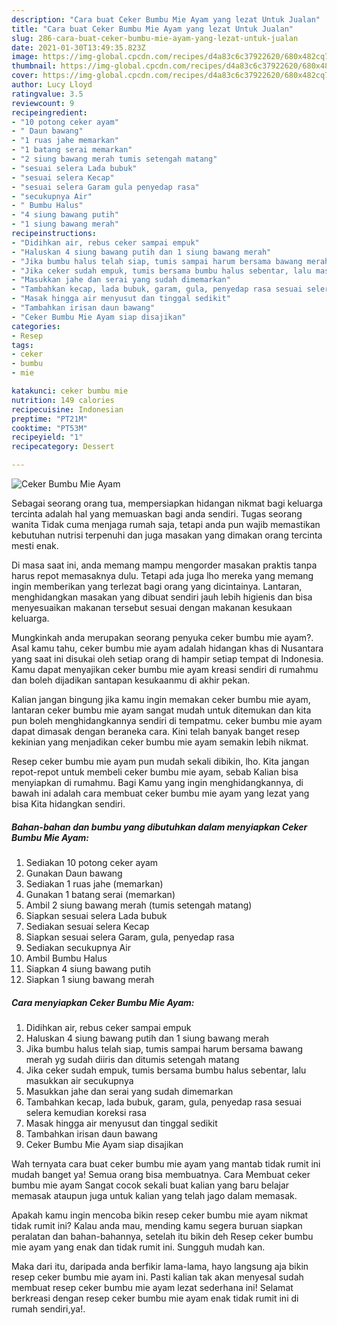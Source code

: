 ```yaml
---
description: "Cara buat Ceker Bumbu Mie Ayam yang lezat Untuk Jualan"
title: "Cara buat Ceker Bumbu Mie Ayam yang lezat Untuk Jualan"
slug: 286-cara-buat-ceker-bumbu-mie-ayam-yang-lezat-untuk-jualan
date: 2021-01-30T13:49:35.823Z
image: https://img-global.cpcdn.com/recipes/d4a83c6c37922620/680x482cq70/ceker-bumbu-mie-ayam-foto-resep-utama.jpg
thumbnail: https://img-global.cpcdn.com/recipes/d4a83c6c37922620/680x482cq70/ceker-bumbu-mie-ayam-foto-resep-utama.jpg
cover: https://img-global.cpcdn.com/recipes/d4a83c6c37922620/680x482cq70/ceker-bumbu-mie-ayam-foto-resep-utama.jpg
author: Lucy Lloyd
ratingvalue: 3.5
reviewcount: 9
recipeingredient:
- "10 potong ceker ayam"
- " Daun bawang"
- "1 ruas jahe memarkan"
- "1 batang serai memarkan"
- "2 siung bawang merah tumis setengah matang"
- "sesuai selera Lada bubuk"
- "sesuai selera Kecap"
- "sesuai selera Garam gula penyedap rasa"
- "secukupnya Air"
- " Bumbu Halus"
- "4 siung bawang putih"
- "1 siung bawang merah"
recipeinstructions:
- "Didihkan air, rebus ceker sampai empuk"
- "Haluskan 4 siung bawang putih dan 1 siung bawang merah"
- "Jika bumbu halus telah siap, tumis sampai harum bersama bawang merah yg sudah diiris dan ditumis setengah matang"
- "Jika ceker sudah empuk, tumis bersama bumbu halus sebentar, lalu masukkan air secukupnya"
- "Masukkan jahe dan serai yang sudah dimemarkan"
- "Tambahkan kecap, lada bubuk, garam, gula, penyedap rasa sesuai selera kemudian koreksi rasa"
- "Masak hingga air menyusut dan tinggal sedikit"
- "Tambahkan irisan daun bawang"
- "Ceker Bumbu Mie Ayam siap disajikan"
categories:
- Resep
tags:
- ceker
- bumbu
- mie

katakunci: ceker bumbu mie 
nutrition: 149 calories
recipecuisine: Indonesian
preptime: "PT21M"
cooktime: "PT53M"
recipeyield: "1"
recipecategory: Dessert

---
```



![Ceker Bumbu Mie Ayam](https://img-global.cpcdn.com/recipes/d4a83c6c37922620/680x482cq70/ceker-bumbu-mie-ayam-foto-resep-utama.jpg)

Sebagai seorang orang tua, mempersiapkan hidangan nikmat bagi keluarga tercinta adalah hal yang memuaskan bagi anda sendiri. Tugas seorang  wanita Tidak cuma menjaga rumah saja, tetapi anda pun wajib memastikan kebutuhan nutrisi terpenuhi dan juga masakan yang dimakan orang tercinta mesti enak.

Di masa  saat ini, anda memang mampu mengorder masakan praktis tanpa harus repot memasaknya dulu. Tetapi ada juga lho mereka yang memang ingin memberikan yang terlezat bagi orang yang dicintainya. Lantaran, menghidangkan masakan yang dibuat sendiri jauh lebih higienis dan bisa menyesuaikan makanan tersebut sesuai dengan makanan kesukaan keluarga. 



Mungkinkah anda merupakan seorang penyuka ceker bumbu mie ayam?. Asal kamu tahu, ceker bumbu mie ayam adalah hidangan khas di Nusantara yang saat ini disukai oleh setiap orang di hampir setiap tempat di Indonesia. Kamu dapat menyajikan ceker bumbu mie ayam kreasi sendiri di rumahmu dan boleh dijadikan santapan kesukaanmu di akhir pekan.

Kalian jangan bingung jika kamu ingin memakan ceker bumbu mie ayam, lantaran ceker bumbu mie ayam sangat mudah untuk ditemukan dan kita pun boleh menghidangkannya sendiri di tempatmu. ceker bumbu mie ayam dapat dimasak dengan beraneka cara. Kini telah banyak banget resep kekinian yang menjadikan ceker bumbu mie ayam semakin lebih nikmat.

Resep ceker bumbu mie ayam pun mudah sekali dibikin, lho. Kita jangan repot-repot untuk membeli ceker bumbu mie ayam, sebab Kalian bisa menyiapkan di rumahmu. Bagi Kamu yang ingin menghidangkannya, di bawah ini adalah cara membuat ceker bumbu mie ayam yang lezat yang bisa Kita hidangkan sendiri.

<!--inarticleads1-->

##### Bahan-bahan dan bumbu yang dibutuhkan dalam menyiapkan Ceker Bumbu Mie Ayam:

1. Sediakan 10 potong ceker ayam
1. Gunakan  Daun bawang
1. Sediakan 1 ruas jahe (memarkan)
1. Gunakan 1 batang serai (memarkan)
1. Ambil 2 siung bawang merah (tumis setengah matang)
1. Siapkan sesuai selera Lada bubuk
1. Sediakan sesuai selera Kecap
1. Siapkan sesuai selera Garam, gula, penyedap rasa
1. Sediakan secukupnya Air
1. Ambil  Bumbu Halus
1. Siapkan 4 siung bawang putih
1. Siapkan 1 siung bawang merah




<!--inarticleads2-->

##### Cara menyiapkan Ceker Bumbu Mie Ayam:

1. Didihkan air, rebus ceker sampai empuk
1. Haluskan 4 siung bawang putih dan 1 siung bawang merah
1. Jika bumbu halus telah siap, tumis sampai harum bersama bawang merah yg sudah diiris dan ditumis setengah matang
1. Jika ceker sudah empuk, tumis bersama bumbu halus sebentar, lalu masukkan air secukupnya
1. Masukkan jahe dan serai yang sudah dimemarkan
1. Tambahkan kecap, lada bubuk, garam, gula, penyedap rasa sesuai selera kemudian koreksi rasa
1. Masak hingga air menyusut dan tinggal sedikit
1. Tambahkan irisan daun bawang
1. Ceker Bumbu Mie Ayam siap disajikan




Wah ternyata cara buat ceker bumbu mie ayam yang mantab tidak rumit ini mudah banget ya! Semua orang bisa membuatnya. Cara Membuat ceker bumbu mie ayam Sangat cocok sekali buat kalian yang baru belajar memasak ataupun juga untuk kalian yang telah jago dalam memasak.

Apakah kamu ingin mencoba bikin resep ceker bumbu mie ayam nikmat tidak rumit ini? Kalau anda mau, mending kamu segera buruan siapkan peralatan dan bahan-bahannya, setelah itu bikin deh Resep ceker bumbu mie ayam yang enak dan tidak rumit ini. Sungguh mudah kan. 

Maka dari itu, daripada anda berfikir lama-lama, hayo langsung aja bikin resep ceker bumbu mie ayam ini. Pasti kalian tak akan menyesal sudah membuat resep ceker bumbu mie ayam lezat sederhana ini! Selamat berkreasi dengan resep ceker bumbu mie ayam enak tidak rumit ini di rumah sendiri,ya!.

